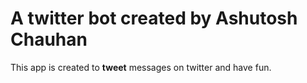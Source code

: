 # A twitter bot created by Ashutosh Chauhan

This app is created to __tweet__ messages on twitter and have fun.